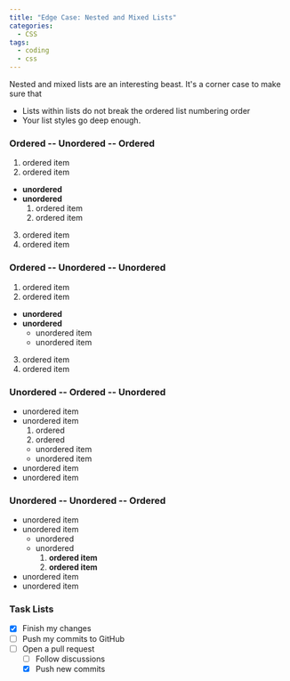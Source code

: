 ```yaml
---
title: "Edge Case: Nested and Mixed Lists"
categories:
  - CSS
tags:
  - coding
  - css
---
```


Nested and mixed lists are an interesting beast. It's a corner case to make sure that

- Lists within lists do not break the ordered list numbering order
- Your list styles go deep enough.

### Ordered -- Unordered -- Ordered

1. ordered item
2. ordered item

- **unordered**
- **unordered**
  1. ordered item
  2. ordered item

3. ordered item
4. ordered item

### Ordered -- Unordered -- Unordered

1. ordered item
2. ordered item

- **unordered**
- **unordered**
  - unordered item
  - unordered item

3. ordered item
4. ordered item

### Unordered -- Ordered -- Unordered

- unordered item
- unordered item
  1. ordered
  2. ordered
  - unordered item
  - unordered item
- unordered item
- unordered item

### Unordered -- Unordered -- Ordered

- unordered item
- unordered item
  - unordered
  - unordered
    1. **ordered item**
    2. **ordered item**
- unordered item
- unordered item

### Task Lists

- [x] Finish my changes
- [ ] Push my commits to GitHub
- [ ] Open a pull request
  - [ ] Follow discussions
  - [x] Push new commits
